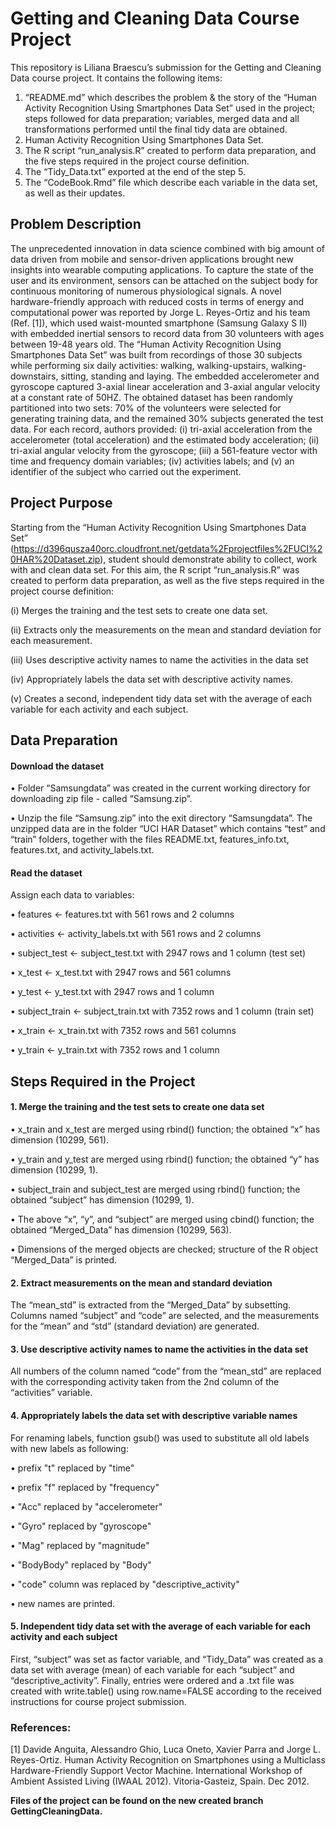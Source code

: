 # Getting and Cleaning Data Course Project

This repository is Liliana Braescu’s submission for the Getting and Cleaning Data course project. 
It contains the following items:

1.	“README.md” which describes the problem & the story of the “Human Activity Recognition Using Smartphones Data Set” used in the project; steps followed for data preparation; variables, merged data and all transformations performed until the final tidy data are obtained. 
2.	Human Activity Recognition Using Smartphones Data Set.
3.	The R script “run_analysis.R” created to perform data preparation, and the five steps required in the project course definition.
4.	The “Tidy_Data.txt” exported at the end of the step 5.
5.	The “CodeBook.Rmd” file which describe each variable in the data set, as well as their updates.

## Problem Description
The unprecedented innovation in data science combined with big amount of data driven from mobile and sensor-driven applications brought new insights into wearable computing applications. To capture the state of the user and its environment, sensors can be attached on the subject body for continuous monitoring of numerous physiological signals. 
A novel hardware-friendly approach with reduced costs in terms of energy and computational power was reported by Jorge L. Reyes-Ortiz and his team (Ref. [1]), which used waist-mounted smartphone (Samsung Galaxy S II) with embedded inertial sensors to record data from 30 volunteers with ages between 19-48 years old. The “Human Activity Recognition Using Smartphones Data Set” was built from recordings of those 30 subjects while performing six daily activities: walking, walking-upstairs, walking-downstairs, sitting, standing and laying. The embedded accelerometer and gyroscope captured 3-axial linear acceleration and 3-axial angular velocity at a constant rate of 50HZ. The obtained dataset has been randomly partitioned into two sets: 70% of the volunteers were selected for generating training data, and the remained 30% subjects generated the test data.
For each record, authors provided: (i) tri-axial acceleration from the accelerometer (total acceleration) and the estimated body acceleration; (ii) tri-axial angular velocity from the gyroscope; (iii) a 561-feature vector with time and frequency domain variables; (iv) activities labels; and (v) an identifier of the subject who carried out the experiment.

## Project Purpose
Starting from the “Human Activity Recognition Using Smartphones Data Set” (https://d396qusza40orc.cloudfront.net/getdata%2Fprojectfiles%2FUCI%20HAR%20Dataset.zip), student should demonstrate ability to collect, work with and clean data set. 
For this aim, the R script “run_analysis.R” was created to perform data preparation, as well as the five steps required in the project course definition:

(i)	Merges the training and the test sets to create one data set.

(ii)	Extracts only the measurements on the mean and standard deviation for each measurement.

(iii)	Uses descriptive activity names to name the activities in the data set

(iv)	Appropriately labels the data set with descriptive activity names.

(v)	Creates a second, independent tidy data set with the average of each variable for each activity and each subject.

## Data Preparation
#### Download the dataset
•	Folder “Samsungdata” was created in the current working directory for downloading zip file - called “Samsung.zip”.

•	Unzip the file “Samsung.zip” into the exit directory “Samsungdata”. The unzipped data are in the folder “UCI HAR Dataset” which contains “test” and “train” folders, together with the files README.txt, features_info.txt, features.txt, and activity_labels.txt. 

#### Read the dataset
Assign each data to variables:

•	features <- features.txt with 561 rows and 2 columns

•	activities <- activity_labels.txt with 561 rows and 2 columns

•	subject_test <- subject_test.txt with 2947 rows and 1 column (test set)

•	x_test <- x_test.txt with 2947 rows and 561 columns

•	y_test <- y_test.txt with 2947 rows and 1 column

•	subject_train <- subject_train.txt with 7352 rows and 1 column (train set)

•	x_train <- x_train.txt with 7352 rows and 561 columns

•	y_train <- y_train.txt with 7352 rows and 1 column


## Steps Required in the Project
#### 1.	Merge the training and the test sets to create one data set
• x_train and x_test are merged using rbind() function; the obtained  “x” has dimension (10299, 561).

•	y_train and y_test are merged using rbind() function; the obtained “y” has dimension (10299, 1).

•	subject_train and subject_test are merged using rbind() function; the obtained “subject” has dimension (10299, 1).

•	The above “x”, “y”, and “subject” are merged using cbind() function; the obtained “Merged_Data” has dimension (10299, 563).

•	Dimensions of the merged objects are checked; structure of the R object “Merged_Data” is printed.

#### 2.	Extract measurements on the mean and standard deviation
The “mean_std” is extracted from the “Merged_Data” by subsetting. Columns named “subject” and “code” are selected, and the measurements for the “mean” and “std” (standard deviation) are generated.

#### 3.	Use descriptive activity names to name the activities in the data set
All numbers of the column named “code” from the “mean_std” are replaced with the corresponding activity taken from the 2nd column of the “activities” variable.

#### 4.	Appropriately labels the data set with descriptive variable names
For renaming labels, function gsub() was used to substitute all old labels with new labels as following:

•	prefix "t" replaced by "time"

•	prefix "f" replaced by "frequency"

•	"Acc" replaced by "accelerometer"

•	"Gyro" replaced by "gyroscope"

•	"Mag" replaced by "magnitude"

•	"BodyBody" replaced by "Body"

•	"code" column was replaced by "descriptive_activity"

•	 new names are printed.

#### 5.	Independent tidy data set with the average of each variable for each activity and each subject
First, “subject” was set as factor variable, and  “Tidy_Data” was created as a data set with average (mean) of each variable for each “subject” and “descriptive_activity”. Finally, entries were ordered and a .txt file was created with write.table() using row.name=FALSE according to the received instructions for course project submission.


### References:
[1] Davide Anguita, Alessandro Ghio, Luca Oneto, Xavier Parra and Jorge L. Reyes-Ortiz. Human Activity Recognition on Smartphones using a Multiclass Hardware-Friendly Support Vector Machine. International Workshop of Ambient Assisted Living (IWAAL 2012). Vitoria-Gasteiz, Spain. Dec 2012.

**Files of the project can be found on the new created branch GettingCleaningData.**
